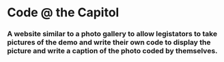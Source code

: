 # Code @ the Capitol
### A website similar to a photo gallery to allow legistators to take pictures of the demo and write their own code to display the picture and write a caption of the photo coded by themselves.
